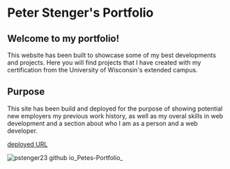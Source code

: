 
# Peter Stenger's Portfolio

## **Welcome** to my portfolio!

This website has been built to showcase some of my best developments and projects.
Here you will find projects that I have created with my certification from the University of Wisconsin's extended campus.
## **Purpose**

This site has been build and deployed for the purpose of showing potential new employers my previous work history, 
as well as my overal skills in web development and a section about who I am as a person and a web developer.

[deployed URL](https://pstenger23.github.io/Petes-Portfolio/)

![pstenger23 github io_Petes-Portfolio_](https://user-images.githubusercontent.com/78981011/111081943-b126ad80-84d3-11eb-92c1-2ec1f00aefcd.png)

